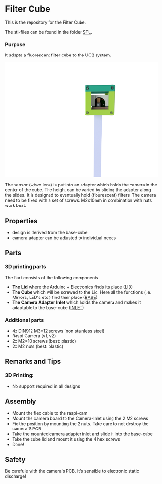 # Filter Cube
This is the repository for the Filter Cube. 

The stl-files can be found in the folder [STL](./STL).



### Purpose
It adapts a fluorescent filter cube to the UC2 system.

![](./IMAGES/Assembly_Cube_cameracube.png)

The sensor (w/wo lens) is put into an adapter which holds the camera in the center of the cube. The height can be varied by sliding the adapter along the slides. It is designed to eventually hold (flourescent) filters. The camera need to be fixed with a set of screws. M2x10mm in combination with nuts work best. 


## Properties
* design is derived from the base-cube
* camera adapter can be adjusted to individual needs
	
## Parts

### 3D printing parts 
The Part consists of the following components. 

* **The Lid** where the Arduino + Electronics finds its place ([LID](Assembly_Cube_cameracube_10_Lid_el_v0_3.stl))
* **The Cube** which will be screwed to the Lid. Here all the functions (i.e. Mirrors, LED's etc.) find their place ([BASE](./STL/Assembly_Cube_cameracube_10_Cube_v0_4.stl))
* **The Camera Adapter Inlet** which holds the camera and makes it adaptable to the base-cube ([INLET](./STL/Assembly_Cube_cameracube_11_Mirror_Adapter_for_RaspiCam_2.stll))

### Additional parts 
* 4x DIN912 M3*12 screws (non stainless steel)
* Raspi Camera (v1, v2) 
* 2x M2*10 screws (best: plastic)
* 2x M2 nuts (best: plastic) 

## Remarks and Tips 
### 3D Printing:
* No support required in all designs 

## Assembly
* Mount the flex cable to the raspi-cam
* Mount the camera board to the Camera-Inlet using the 2 M2 screws
* Fix the position by mounting the 2 nuts. Take care to not destroy the camera'S PCB 
* Take the mounted camera adapter inlet and slide it into the base-cube 
* Take the cube lid and mount it using the 4 hex screws
* Done! 

## Safety
Be carefule with the camera's PCB. It's sensible to electronic static discharge! 